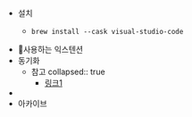 - 설치
	- ```shell
	  brew install --cask visual-studio-code
	  ```
- 사용하는 익스텐션
- 동기화
	- 참고
	  collapsed:: true
		- [링크1](https://velog.io/@leesjpr/VS-Code-%EB%8F%99%EA%B8%B0%ED%99%94-%EC%82%AC%EC%9A%A9)
-
- 아카이브